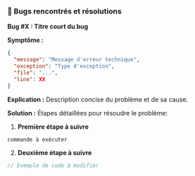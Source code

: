### 🔹 Bugs rencontrés et résolutions
**Bug #X : Titre court du bug**

**Symptôme :**
```json
{
  "message": "Message d'erreur technique",
  "exception": "Type d'exception",
  "file": "...",
  "line": XX
}
```

**Explication :** 
Description concise du problème et de sa cause.

**Solution :**
Étapes détaillées pour résoudre le problème:

1. **Première étape à suivre**
```bash
commande à exécuter
```

2. **Deuxième étape à suivre**
```php
// Exemple de code à modifier
```


